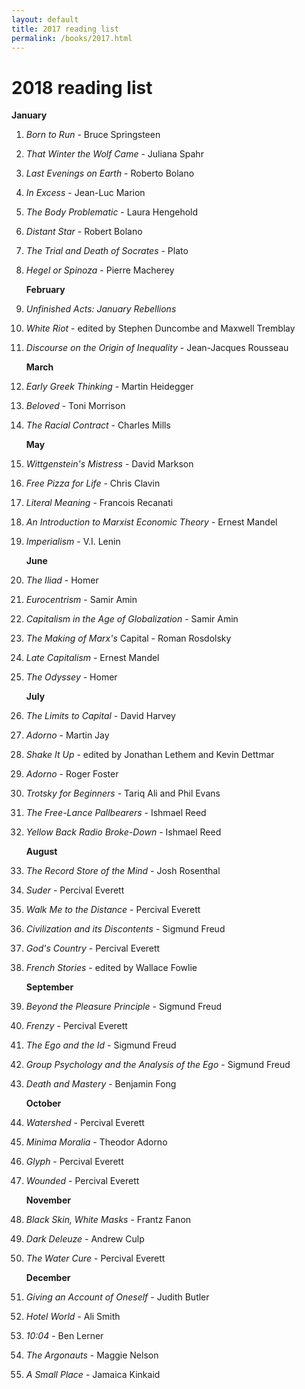 ```yaml
---
layout: default
title: 2017 reading list
permalink: /books/2017.html
---
```


# 2018 reading list

**January**

1. _Born to Run_ - Bruce Springsteen
2. _That Winter the Wolf Came_ - Juliana Spahr
3. _Last Evenings on Earth_ - Roberto Bolano
4. _In Excess_ - Jean-Luc Marion
5. _The Body Problematic_ - Laura Hengehold
6. _Distant Star_ - Robert Bolano
7. _The Trial and Death of Socrates_ - Plato
8. _Hegel or Spinoza_ - Pierre Macherey

    **February**

9. _Unfinished Acts: January Rebellions_
10. _White Riot_ - edited by Stephen Duncombe and Maxwell Tremblay
11. _Discourse on the Origin of Inequality_ - Jean-Jacques Rousseau

    **March**

12. _Early Greek Thinking_ - Martin Heidegger
13. _Beloved_ - Toni Morrison
14. _The Racial Contract_ - Charles Mills

    **May**

15. _Wittgenstein's Mistress_ - David Markson
16. _Free Pizza for Life_ - Chris Clavin
17. _Literal Meaning_ - Francois Recanati
18. _An Introduction to Marxist Economic Theory_ - Ernest Mandel
19. _Imperialism_ - V.I. Lenin

    **June**

20. _The Iliad_ - Homer
21. _Eurocentrism_ - Samir Amin
22. _Capitalism in the Age of Globalization_ - Samir Amin
23. _The Making of Marx's_ Capital - Roman Rosdolsky
24. _Late Capitalism_ - Ernest Mandel
25. _The Odyssey_ - Homer

    **July**

26. _The Limits to Capital_ - David Harvey
27. _Adorno_ - Martin Jay
28. _Shake It Up_ - edited by Jonathan Lethem and Kevin Dettmar
29. _Adorno_ - Roger Foster
30. _Trotsky for Beginners_ - Tariq Ali and Phil Evans
31. _The Free-Lance Pallbearers_ - Ishmael Reed
32. _Yellow Back Radio Broke-Down_ - Ishmael Reed

    **August**

33. _The Record Store of the Mind_ - Josh Rosenthal
34. _Suder_ - Percival Everett
35. _Walk Me to the Distance_ - Percival Everett
36. _Civilization and its Discontents_ - Sigmund Freud
37. _God's Country_ - Percival Everett
38. _French Stories_ - edited by Wallace Fowlie

    **September**

39. _Beyond the Pleasure Principle_ - Sigmund Freud
40. _Frenzy_ - Percival Everett
41. _The Ego and the Id_ - Sigmund Freud
42. _Group Psychology and the Analysis of the Ego_ - Sigmund Freud
43. _Death and Mastery_ - Benjamin Fong

    **October**

44. _Watershed_ - Percival Everett
45. _Minima Moralia_ - Theodor Adorno
46. _Glyph_ - Percival Everett
47. _Wounded_ - Percival Everett

    **November**

48. _Black Skin, White Masks_ - Frantz Fanon
49. _Dark Deleuze_ - Andrew Culp
50. _The Water Cure_ - Percival Everett

    **December**

51. _Giving an Account of Oneself_ - Judith Butler
52. _Hotel World_ - Ali Smith
53. _10:04_ - Ben Lerner
54. _The Argonauts_ - Maggie Nelson
55. _A Small Place_ - Jamaica Kinkaid
